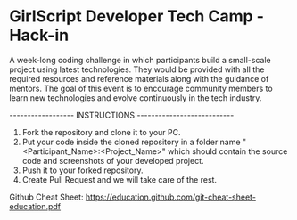 # GirlScript Developer Tech Camp - Hack-in
A week-long coding challenge in which participants build a small-scale project using latest technologies. They would be provided with all the required resources and reference materials along with the guidance of mentors.
The goal of this event is to encourage community members to learn new technologies and evolve continuously in the tech industry.

------------------ INSTRUCTIONS ---------------------------
1. Fork the repository and clone it to your PC.
2. Put your code inside the cloned repository in a folder name "<Participant_Name>:<Project_Name>" which should contain the source code and screenshots of your developed project.
3. Push it to your forked repository.
4. Create Pull Request and we will take care of the rest.

Github Cheat Sheet: https://education.github.com/git-cheat-sheet-education.pdf
